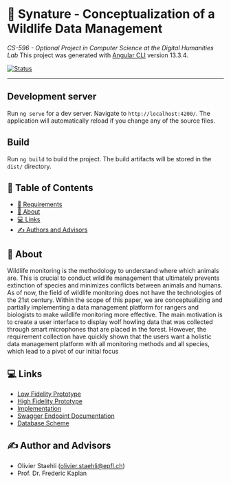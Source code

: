 # 🐺 Synature - Conceptualization of a Wildlife Data Management
<i>CS-596 - Optional Project in Computer Science at the Digital Humanities Lab</i>
This project was generated with [Angular CLI](https://github.com/angular/angular-cli) version 13.3.4.

[![Status](https://img.shields.io/badge/status-active-success.svg)]()

---

## Development server
Run `ng serve` for a dev server. Navigate to `http://localhost:4200/`. The application will automatically reload if you change any of the source files.

## Build
Run `ng build` to build the project. The build artifacts will be stored in the `dist/` directory.

## 📝 Table of Contents

- [🏁 Requirements](#-requirements)
- [🧐 About](#-about)
- [💻 Links](#️-links)
- [✍️ Authors and Advisors](#️-authors-and-advisors)

## 🧐 About
Wildlife monitoring is the methodology to understand where which animals are. This is crucial
to conduct wildlife management that ultimately prevents extinction of species and minimizes
conflicts between animals and humans. As of now, the field of wildlife monitoring does not have
the technologies of the 21st century. Within the scope of this paper, we are conceptualizing and
partially implementing a data management platform for rangers and biologists to make wildlife
monitoring more effective.
The main motivation is to create a user interface to display wolf howling data that was collected
through smart microphones that are placed in the forest. However, the requirement collection
have quickly shown that the users want a holistic data management platform with all monitoring
methods and all species, which lead to a pivot of our initial focus

## 💻 Links
- <a href="https://xd.adobe.com/view/92819238-9f67-43d0-b340-d57b99105403-c7d2/">Low Fidelity Prototype</a> 
- <a href="https://www.figma.com/file/Hv1wjUYGPKfH3EuZrDo9qu/Synature_HighfidelityPrototype">High Fidelity Prototype</a> 
- <a href="https://app.synature.ch/#/map">Implementation</a> 
- <a href="https://api.synature.ch/swagger-ui/index.html#/">Swagger Endpoint Documentation</a> 
- <a href="https://dbdiagram.io/d/62627b2d1072ae0b6ace63a5">Database Scheme</a> 

## ✍️ Author and Advisors
- Olivier Staehli (<a
                style="color: black;"
                href="mailto:olivier.staehli@epfl.ch">olivier.staehli@epfl.ch</a>)
- Prof. Dr. Frederic Kaplan
